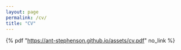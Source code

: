 ```yaml
---
layout: page
permalink: /cv/
title: "CV"
---
```

<!-- 
<a href="https://ant-stephenson.github.io/assets/cv.pdf" class="image fit"></a>
type="application/pdf" -->
<!-- <embed src="https://ant-stephenson.github.io/assets/cv.pdf" width="100%" height="850px"/> -->
<!-- <object data="https://ant-stephenson.github.io/assets/cv.pdf" width="100%" height="850px" type="application/pdf"></object> -->
{% pdf "https://ant-stephenson.github.io/assets/cv.pdf" no_link %}
